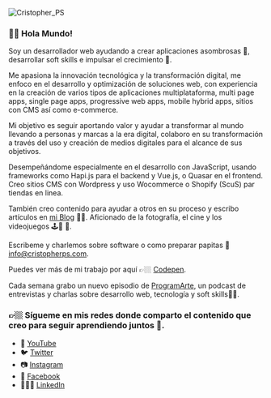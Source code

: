 ![Cristopher_PS](https://cristopherps.com/wp-content/uploads/2020/08/bannerGithub-1.png)

### 🤘🏼 Hola Mundo! 

Soy un desarrollador web ayudando a crear aplicaciones asombrosas 🤩, desarrollar soft skills e impulsar el crecimiento 🚀.

Me apasiona la innovación tecnológica y la transformación digital, me enfoco en el desarrollo y optimización de soluciones web, con experiencia en la creación de varios tipos de aplicaciones multiplataforma, multi page apps, single page apps, progressive web apps, mobile hybrid apps, sitios con CMS así como e-commerce.

Mi objetivo es seguir aportando valor y ayudar a transformar al mundo llevando a personas y marcas a la era digital, colaboro en su transformación a través del uso y creación de medios digitales para el alcance de sus objetivos.

Desempeñándome especialmente en el desarrollo con JavaScript, usando frameworks como Hapi.js para el backend y Vue.js, o Quasar en el frontend. Creo sitios CMS con Wordpress y uso Wocommerce o Shopify (ScuS) par tiendas en linea.

También creo contenido para ayudar a otros en su proceso y escribo artículos en [mi Blog](https://cristopherps.com/blog) ✍🏼. Aficionado de la fotografía, el cine y los videojuegos 🕹📸 🎥.

Escribeme y charlemos sobre software o como preparar papitas 📩 info@cristopherps.com.

Puedes ver más de mi trabajo por aquí 👉🏼 [Codepen](https://codepen.io/ps_cristopher).

Cada semana grabo un nuevo episodio de [ProgramArte](https://cristopherps.com/programarte-podcast), un podcast de entrevistas y charlas sobre desarrollo web, tecnología y soft skills🏼🎙.

### 👉🏼 Sígueme en mis redes donde comparto el contenido que creo para seguir aprendiendo juntos 🚀.

- 🔴 [YouTube](https://www.youtube.com/c/CristopherPS) 
- 🐦 [Twitter](https://twitter.com/ps_cristopher)
- 📷 [Instagram](https://www.instagram.com/ps_cristopher)
- 📱 [Facebook](https://www.facebook.com/ps.cristopher) 
- 👨🏻‍💻 [LinkedIn](https://www.linkedin.com/in/ps-cristopher)


